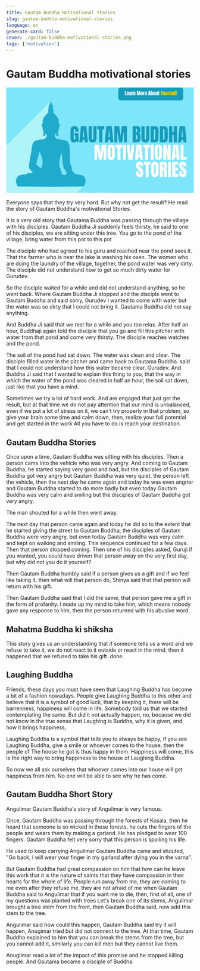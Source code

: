 ```yaml
---
title: Gautam Buddha Motivational Stories
slug: gautam-buddha-motivational-stories
language: en
generate-card: false
cover: ./gautam-buddha-motivational-stories.png
tags: ['motivation']
---
```

# Gautam Buddha motivational stories

![](./gautam-buddha-motivational-stories.png)

Everyone says that they try very hard. But why not get the result? He read the story of Gautam Buddha&#39;s motivational Stories.

It is a very old story that Gautama Buddha was passing through the village with his disciples. Gautam Buddha Ji suddenly feels thirsty, he said to one of his disciples, we are sitting under this tree. You go to the pond of the village, bring water from this pot to this pot

The disciple who had agreed to his guru and reached near the pond sees it. That the farmer who is near the lake is washing his oxen. The women who are doing the laundry of the village, together, the pond water was very dirty. The disciple did not understand how to get so much dirty water for Gurudev.

So the disciple waited for a while and did not understand anything, so he went back. Where Gautam Buddha Ji stopped and the disciple went to Gautam Buddha and said sorry, Gurudev I wanted to come with water but the water was so dirty that I could not bring it. Gautama Buddha did not say anything.

And Buddha Ji said that we rest for a while and you too relax. After half an hour, Buddhaji again told the disciple that you go and fill this pitcher with water from that pond and come very thirsty. The disciple reaches watches and the pond.

The soil of the pond had sat down. The water was clean and clear. The disciple filled water in the pitcher and came back to Gautama Buddha. said that I could not understand how this water became clear, Gurudev. And Buddha Ji said that I wanted to explain this thing to you, that the way in which the water of the pond was cleared in half an hour, the soil sat down, just like that you have a mind.

Sometimes we try a lot of hard work. And are engaged that just get the result, but at that time we do not pay attention that our mind is unbalanced, even if we put a lot of stress on it, we can&#39;t try properly in that problem, so give your brain some time and calm down, then, realize your full potential and get started in the work All you have to do is reach your destination.

## Gautam Buddha Stories

Once upon a time, Gautam Buddha was sitting with his disciples. Then a person came into the vehicle who was very angry. And coming to Gautam Buddha, he started saying very good and bad, but the disciples of Gautam Buddha got very angry but Gautam Buddha was very quiet, the person left the vehicle, then the next day he came again and today he was even angrier and Gautam Buddha started to do more badly but even today Gautam Buddha was very calm and smiling but the disciples of Gautam Buddha got very angry.

The man shouted for a while then went away.

The next day that person came again and today he did so to the extent that he started giving the street to Gautam Buddha, the disciples of Gautam Buddha were very angry, but even today Gautam Buddha was very calm and kept on walking and smiling. This sequence continued for a few days. Then that person stopped coming. Then one of his disciples asked, Guruji if you wanted, you could have driven that person away on the very first day, but why did not you do it yourself?

Then Gautam Buddha humbly said if a person gives us a gift and if we feel like taking it, then what will that person do, Shinya said that that person will return with his gift.

Then Gautam Buddha said that I did the same, that person gave me a gift in the form of profanity. I made up my mind to take him, which means nobody gave any response to him, then the person returned with his abusive word.

## Mahatma Buddha ki shiksha

This story gives us an understanding that if someone tells us a word and we refuse to take it, we do not react to it outside or react in the mind, then it happened that we refused to take his gift. done.

## Laughing Buddha

Friends, these days you must have seen that Laughing Buddha has become a bit of a fashion nowadays. People give Laughing Buddha to this other and believe that it is a symbol of good luck, that by keeping it, there will be barrenness, happiness will come in life. Somebody told us that we started contemplating the same. But did it not actually happen, no, because we did not know in the true sense that Laughing is Buddha, why it is given, and how it brings happiness,

Laughing Buddha is a symbol that tells you to always be happy, if you see Laughing Buddha, give a smile or whoever comes to the house, then the people of The house he got is thus happy in them. Happiness will come, this is the right way to bring happiness to the house of Laughing Buddha.

So now we all ask ourselves that whoever comes into our house will get happiness from him. No one will be able to see why he has come.

## Gautam Buddha Short Story

Angulimar Gautam Buddha&#39;s story of Angulimar is very famous.

Once, Gautam Buddha was passing through the forests of Kosala, then he heard that someone is so wicked in these forests, he cuts the fingers of the people and wears them by making a garland. He has pledged to wear 100 fingers. Gautam Buddha felt very sorry that this person is spoiling his life.

He used to keep carrying Angulimar Gautam Buddha came and shouted, &quot;Go back, I will wear your finger in my garland after dying you in the varna&quot;.

But Gautam Buddha had great compassion on him that how can he leave this work that it is the nature of saints that they have compassion in their hearts for the whole of life. People run away from me, they are coming to me even after they refuse me, they are not afraid of me when Gautam Buddha said to Angulimar that if you want me to die, then, first of all, one of my questions was planted with trees Let&#39;s break one of its stems, Angulimar brought a tree stem from the front, then Gautam Buddha said, now add this stem to the tree.

Angulimar said how could this happen, Gautam Buddha said try it will happen, Anugimar tried but did not connect to the tree. At that time, Gautam Buddha explained to him that you can break the stems from the tree, but you cannot add it, similarly you can kill men but they cannot live them.

Anuglimar read a lot of the impact of this promise and he stopped killing people. And Gautama became a disciple of Buddha.